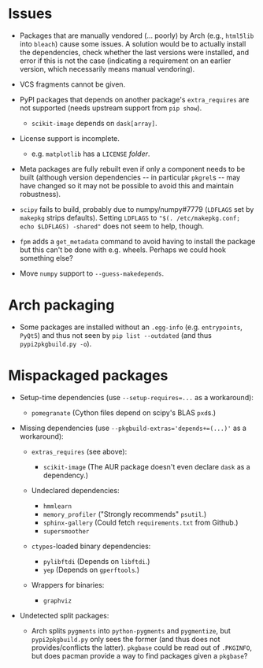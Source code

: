 Issues
======

- Packages that are manually vendored (... poorly) by Arch (e.g., `html5lib`
  into `bleach`) cause some issues.  A solution would be to actually install
  the dependencies, check whether the last versions were installed, and error
  if this is not the case (indicating a requirement on an earlier version,
  which necessarily means manual vendoring).

- VCS fragments cannot be given.

- PyPI packages that depends on another package's `extra_requires` are not
  supported (needs upstream support from `pip show`).
    - `scikit-image` depends on `dask[array]`.

- License support is incomplete.
    - e.g. `matplotlib` has a `LICENSE` *folder*.

- Meta packages are fully rebuilt even if only a component needs to be built
  (although version dependencies -- in particular `pkgrel`s -- may have changed
  so it may not be possible to avoid this and maintain robustness).

- `scipy` fails to build, probably due to numpy/numpy#7779 (`LDFLAGS` set by
  `makepkg` strips defaults).  Setting `LDFLAGS` to `"$(. /etc/makepkg.conf;
  echo $LDFLAGS) -shared"` does not seem to help, though.

- `fpm` adds a `get_metadata` command to avoid having to install the package
  but this can't be done with e.g. wheels.  Perhaps we could hook something
  else?

- Move `numpy` support to `--guess-makedepends`.

Arch packaging
==============

- Some packages are installed without an `.egg-info` (e.g. `entrypoints`,
  `PyQt5`) and thus not seen by `pip list --outdated` (and thus
  `pypi2pkgbuild.py -o`).

Mispackaged packages
====================

- Setup-time dependencies (use `--setup-requires=...` as a workaround):
    - `pomegranate` (Cython files depend on scipy's BLAS `pxd`s.)

- Missing dependencies (use `--pkgbuild-extras='depends+=(...)'` as a
  workaround):

    - `extras_requires` (see above):
        - `scikit-image` (The AUR package doesn't even declare `dask` as a
        dependency.)

    - Undeclared dependencies:
        - `hmmlearn`
        - `memory_profiler` ("Strongly recommends" `psutil`.)
        - `sphinx-gallery` (Could fetch `requirements.txt` from Github.)
        - `supersmoother`

    - `ctypes`-loaded binary dependencies:
        - `pylibftdi` (Depends on `libftdi`.)
        - `yep` (Depends on `gperftools`.)

    - Wrappers for binaries:
        - `graphviz`

- Undetected split packages:
    - Arch splits `pygments` into `python-pygments` and `pygmentize`,
      but `pypi2pkgbuild.py` only sees the former (and thus does not
      provides/conflicts the latter).  `pkgbase` could be read out of
      `.PKGINFO`, but does pacman provide a way to find packages given a
      `pkgbase`?
